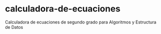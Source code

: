 # calculadora-de-ecuaciones
Calculadora de ecuaciones de segundo grado para Algoritmos y Estructura de Datos
